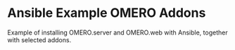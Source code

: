 # Ansible Example OMERO Addons

Example of installing OMERO.server and OMERO.web with Ansible, together with selected addons.
